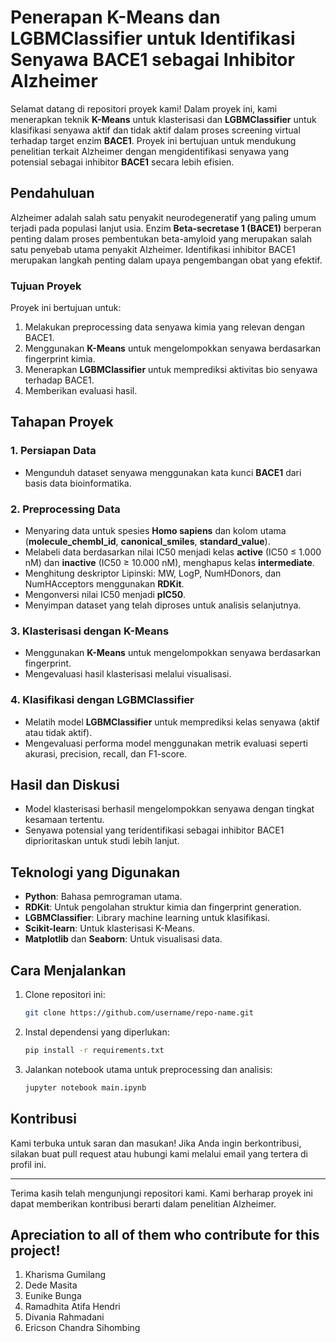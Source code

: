 # Penerapan K-Means dan LGBMClassifier untuk Identifikasi Senyawa BACE1 sebagai Inhibitor Alzheimer

Selamat datang di repositori proyek kami! Dalam proyek ini, kami menerapkan teknik **K-Means** untuk klasterisasi dan **LGBMClassifier** untuk klasifikasi senyawa aktif dan tidak aktif dalam proses screening virtual terhadap target enzim **BACE1**. Proyek ini bertujuan untuk mendukung penelitian terkait Alzheimer dengan mengidentifikasi senyawa yang potensial sebagai inhibitor **BACE1** secara lebih efisien.

## Pendahuluan
Alzheimer adalah salah satu penyakit neurodegeneratif yang paling umum terjadi pada populasi lanjut usia. Enzim **Beta-secretase 1 (BACE1)** berperan penting dalam proses pembentukan beta-amyloid yang merupakan salah satu penyebab utama penyakit Alzheimer. Identifikasi inhibitor BACE1 merupakan langkah penting dalam upaya pengembangan obat yang efektif.

### Tujuan Proyek
Proyek ini bertujuan untuk:
1. Melakukan preprocessing data senyawa kimia yang relevan dengan BACE1.
2. Menggunakan **K-Means** untuk mengelompokkan senyawa berdasarkan fingerprint kimia.
3. Menerapkan **LGBMClassifier** untuk memprediksi aktivitas bio senyawa terhadap BACE1.
4. Memberikan evaluasi hasil.

## Tahapan Proyek
### 1. Persiapan Data
- Mengunduh dataset senyawa menggunakan kata kunci **BACE1** dari basis data bioinformatika.

### 2. Preprocessing Data
- Menyaring data untuk spesies **Homo sapiens** dan kolom utama (**molecule_chembl_id**, **canonical_smiles**, **standard_value**).
- Melabeli data berdasarkan nilai IC50 menjadi kelas **active** (IC50 ≤ 1.000 nM) dan **inactive** (IC50 ≥ 10.000 nM), menghapus kelas **intermediate**.
- Menghitung deskriptor Lipinski: MW, LogP, NumHDonors, dan NumHAcceptors menggunakan **RDKit**.
- Mengonversi nilai IC50 menjadi **pIC50**.
- Menyimpan dataset yang telah diproses untuk analisis selanjutnya.

### 3. Klasterisasi dengan K-Means
- Menggunakan **K-Means** untuk mengelompokkan senyawa berdasarkan fingerprint.
- Mengevaluasi hasil klasterisasi melalui visualisasi.

### 4. Klasifikasi dengan LGBMClassifier
- Melatih model **LGBMClassifier** untuk memprediksi kelas senyawa (aktif atau tidak aktif).
- Mengevaluasi performa model menggunakan metrik evaluasi seperti akurasi, precision, recall, dan F1-score.

## Hasil dan Diskusi
- Model klasterisasi berhasil mengelompokkan senyawa dengan tingkat kesamaan tertentu.
- Senyawa potensial yang teridentifikasi sebagai inhibitor BACE1 diprioritaskan untuk studi lebih lanjut.

## Teknologi yang Digunakan
- **Python**: Bahasa pemrograman utama.
- **RDKit**: Untuk pengolahan struktur kimia dan fingerprint generation.
- **LGBMClassifier**: Library machine learning untuk klasifikasi.
- **Scikit-learn**: Untuk klasterisasi K-Means.
- **Matplotlib** dan **Seaborn**: Untuk visualisasi data.

## Cara Menjalankan
1. Clone repositori ini:
   ```bash
   git clone https://github.com/username/repo-name.git
   ```
2. Instal dependensi yang diperlukan:
   ```bash
   pip install -r requirements.txt
   ```
3. Jalankan notebook utama untuk preprocessing dan analisis:
   ```bash
   jupyter notebook main.ipynb
   ```

## Kontribusi
Kami terbuka untuk saran dan masukan! Jika Anda ingin berkontribusi, silakan buat pull request atau hubungi kami melalui email yang tertera di profil ini.

---
Terima kasih telah mengunjungi repositori kami. Kami berharap proyek ini dapat memberikan kontribusi berarti dalam penelitian Alzheimer.

## Apreciation to all of them who contribute for this project! 
1. Kharisma Gumilang
2. Dede Masita
3. Eunike Bunga
4. Ramadhita Atifa Hendri
5. Divania Rahmadani
6. Ericson Chandra Sihombing
